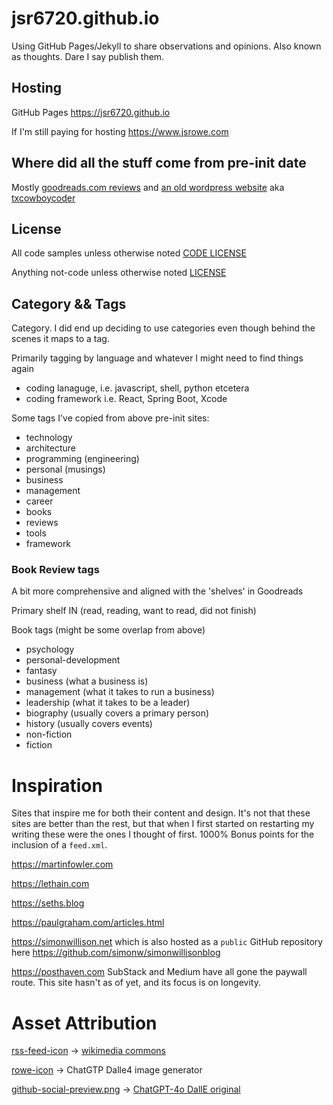 # jsr6720.github.io

Using GitHub Pages/Jekyll to share observations and opinions. Also known as thoughts. Dare I say publish them.

## Hosting

GitHub Pages <https://jsr6720.github.io>

If I'm still paying for hosting <https://www.jsrowe.com>

## Where did all the stuff come from pre-init date

Mostly [goodreads.com reviews](https://github.com/jsr6720/goodreads-csv-to-md) and [an old wordpress website](https://github.com/jsr6720/wordpress-html-scraper-to-md) aka [txcowboycoder](https://txcowboycoder.wordpress.com)

## License

All code samples unless otherwise noted [CODE LICENSE](/CODE-LICENSE)

Anything not-code unless otherwise noted [LICENSE](/LICENSE)

## Category && Tags

Category. I did end up deciding to use categories even though behind the scenes it maps to a tag.

Primarily tagging by language and whatever I might need to find things again

- coding lanaguge, i.e. javascript, shell, python etcetera
- coding framework i.e. React, Spring Boot, Xcode

Some tags I've copied from above pre-init sites:

- technology
- architecture
- programming (engineering)
- personal (musings)
- business
- management
- career
- books
- reviews
- tools
- framework

### Book Review tags

A bit more comprehensive and aligned with the 'shelves' in Goodreads

Primary shelf IN (read, reading, want to read, did not finish)

Book tags (might be some overlap from above)

- psychology
- personal-development
- fantasy
- business (what a business is)
- management (what it takes to run a business)
- leadership (what it takes to be a leader)
- biography (usually covers a primary person)
- history (usually covers events)
- non-fiction
- fiction

# Inspiration

Sites that inspire me for both their content and design. It's not that these sites are better than the rest, but that when I first started on restarting my writing these were the ones I thought of first. 1000% Bonus points for the inclusion of a `feed.xml`.

<https://martinfowler.com>

<https://lethain.com>

<https://seths.blog>

<https://paulgraham.com/articles.html>

<https://simonwillison.net> which is also hosted as a `public` GitHub repository here <https://github.com/simonw/simonwillisonblog>

<https://posthaven.com> SubStack and Medium have all gone the paywall route. This site hasn't as of yet, and its focus is on longevity.


# Asset Attribution

[rss-feed-icon](/assets/rss-feed-icon.png) -> [wikimedia commons](https://commons.wikimedia.org/wiki/File:Generic_Feed-icon.svg)

[rowe-icon](/assets/rowe-icon.png) -> ChatGTP Dalle4 image generator

[github-social-preview.png](/jsr6720-github-io-repo-social-preview.png) -> 
[ChatGPT-4o DallE original](/_archive/DALL·E%202024-05-15%2003.42.13%20-%20Create%20a%20social%20media%20preview%20image%20for%20a%20GitHub%20Pages%20blog%20titled%20'James'%20Thoughts'%20or%20'James'%20Digital%20Journal'.%20The%20image%20should%20have%20a%20clean,%20profe.webp)
